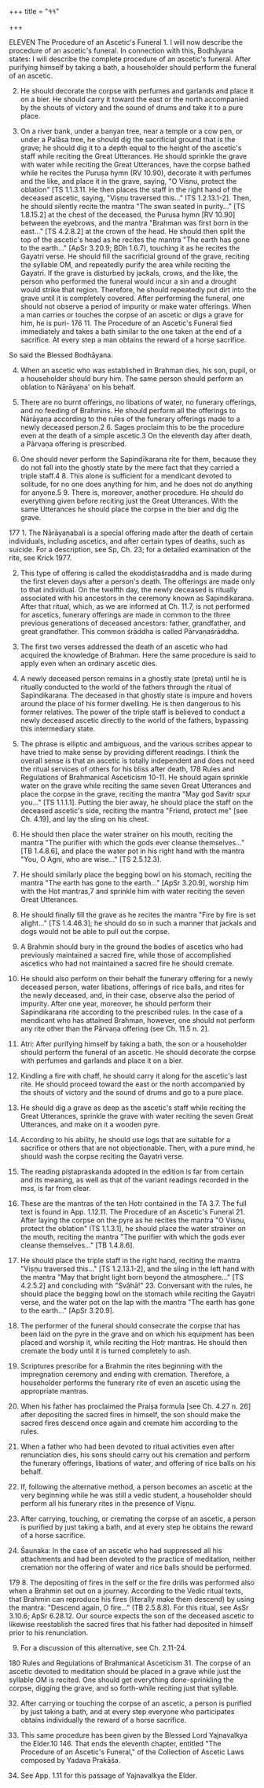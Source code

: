 +++
title = "११"

+++

ELEVEN The Procedure of an Ascetic's Funeral 1. I will now describe the procedure of an ascetic's funeral. In connection with this, Bodhāyana states: I will describe the complete procedure of an ascetic's funeral. After purifying himself by taking a bath, a householder should perform the funeral of an ascetic.

2. He should decorate the corpse with perfumes and garlands and place it on a bier. He should carry it toward the east or the north accompanied by the shouts of victory and the sound of drums and take it to a pure place.

3. On a river bank, under a banyan tree, near a temple or a cow pen, or under a Palāsa tree, he should dig the sacrificial ground that is the grave; he should dig it to a depth equal to the height of the ascetic's staff while reciting the Great Utterances. He should sprinkle the grave with water while reciting the Great Utterances, have the corpse bathed while he recites the Puruṣa hymn (RV 10.90), decorate it with perfumes and the like, and place it in the grave, saying, "O Visnu, protect the oblation" [TS 1.1.3.11. He then places the staff in the right hand of the deceased ascetic, saying, "Viṣṇu traversed this..." ITS 1.2.13.1-2]. Then, he should silently recite the mantra "The swan seated in purity..." [TS 1.8.15.2] at the chest of the deceased, the Purusa hymn [RV 10.90] between the eyebrows, and the mantra "Brahman was first born in the east..." [TS 4.2.8.2] at the crown of the head. He should then split the top of the ascetic's head as he recites the mantra "The earth has gone to the earth..." [ApSr 3.20.9; BDh 1.6.7), touching it as he recites the Gayatri verse. He should fill the sacrificial ground of the grave, reciting the syllable OM, and repeatedly purify the area while reciting the Gayatri. If the grave is disturbed by jackals, crows, and the like, the person who performed the funeral would incur a sin and a drought would strike that region. Therefore, he should repeatedly put dirt into the grave until it is completely covered. After performing the funeral, one should not observe a period of impurity or make water offerings. When a man carries or touches the corpse of an ascetic or digs a grave for him, he is puri- 176 11. The Procedure of an Ascetic's Funeral fied immediately and takes a bath similar to the one taken at the end of a sacrifice. At every step a man obtains the reward of a horse sacrifice.

So said the Blessed Bodhāyana.

4. When an ascetic who was established in Brahman dies, his son, pupil, or a householder should bury him. The same person should perform an oblation to Nārāyaṇa' on his behalf.

5. There are no burnt offerings, no libations of water, no funerary offerings, and no feeding of Brahmins. He should perform all the offerings to Nārāyaṇa according to the rules of the funerary offerings made to a newly deceased person.2 6. Sages proclaim this to be the procedure even at the death of a simple ascetic.3 On the eleventh day after death, a Pārvaṇa offering is prescribed.

7. One should never perform the Sapinḍīkarana rite for them, because they do not fall into the ghostly state by the mere fact that they carried a triple staff.4 8. This alone is sufficient for a mendicant devoted to solitude, for no one does anything for him, and he does not do anything for anyone.5 9. There is, moreover, another procedure. He should do everything given before reciting just the Great Utterances. With the same Utterances he should place the corpse in the bier and dig the grave.

177 1. The Nārāyaṇabali is a special offering made after the death of certain individuals, including ascetics, and after certain types of deaths, such as suicide. For a description, see Sp, Ch. 23; for a detailed examination of the rite, see Krick 1977.

2. This type of offering is called the ekoddiṣṭaśraddha and is made during the first eleven days after a person's death. The offerings are made only to that individual. On the twelfth day, the newly deceased is ritually associated with his ancestors in the ceremony known as Sapindikarana. After that ritual, which, as we are informed at Ch. 11.7, is not performed for ascetics, funerary offerings are made in common to the three previous generations of deceased ancestors: father, grandfather, and great grandfather. This common śrāddha is called Pārvaṇaśrāddha.

3. The first two verses addressed the death of an ascetic who had acquired the knowledge of Brahman. Here the same procedure is said to apply even when an ordinary ascetic dies.

4. A newly deceased person remains in a ghostly state (preta) until he is ritually conducted to the world of the fathers through the ritual of Sapindikarana. The deceased in that ghostly state is impure and hovers around the place of his former dwelling. He is then dangerous to his former relatives. The power of the triple staff is believed to conduct a newly deceased ascetic directly to the world of the fathers, bypassing this intermediary state.

5. The phrase is elliptic and ambiguous, and the various scribes appear to have tried to make sense by providing different readings. I think the overall sense is that an ascetic is totally independent and does not need the ritual services of others for his bliss after death, 178 Rules and Regulations of Brahmanical Asceticism 10-11. He should again sprinkle water on the grave while reciting the same seven Great Utterances and place the corpse in the grave, reciting the mantra "May god Savitr spur you..." [TS 1.1.1.1]. Putting the bier away, he should place the staff on the deceased ascetic's side, reciting the mantra "Friend, protect me" [see Ch. 4.19], and lay the sling on his chest.

12. He should then place the water strainer on his mouth, reciting the mantra "The purifier with which the gods ever cleanse themselves..." [TB 1.4.8.6], and place the water pot in his right hand with the mantra "You, O Agni, who are wise..." [TS 2.5.12.3).

13. He should similarly place the begging bowl on his stomach, reciting the mantra "The earth has gone to the earth..." [ApSr 3.20.9], worship him with the Hot mantras,7 and sprinkle him with water reciting the seven Great Utterances.

14. He should finally fill the grave as he recites the mantra "Fire by fire is set alight..." [TS 1.4.46.3]; he should do so in such a manner that jackals and dogs would not be able to pull out the corpse.

15. A Brahmin should bury in the ground the bodies of ascetics who had previously maintained a sacred fire, while those of accomplished ascetics who had not maintained a sacred fire he should cremate.

16. He should also perform on their behalf the funerary offering for a newly deceased person, water libations, offerings of rice balls, and rites for the newly deceased, and, in their case, observe also the period of impurity. After one year, moreover, he should perform their Sapindikarana rite according to the prescribed rules. In the case of a mendicant who has attained Brahman, however, one should not perform any rite other than the Pārvaṇa offering (see Ch. 11.5 n. 2].

17. Atri: After purifying himself by taking a bath, the son or a householder should perform the funeral of an ascetic. He should decorate the corpse with perfumes and garlands and place it on a bier.

18. Kindling a fire with chaff, he should carry it along for the ascetic's last rite. He should proceed toward the east or the north accompanied by the shouts of victory and the sound of drums and go to a pure place.

19. He should dig a grave as deep as the ascetic's staff while reciting the Great Utterances, sprinkle the grave with water reciting the seven Great Utterances, and make on it a wooden pyre.

20. According to his ability, he should use logs that are suitable for a sacrifice or others that are not objectionable. Then, with a pure mind, he should wash the corpse reciting the Gayatri verse.

6. The reading piṣtapraskanda adopted in the edition is far from certain and its meaning, as well as that of the variant readings recorded in the mss, is far from clear.

7. These are the mantras of the ten Hotr contained in the TA 3.7. The full text is found in App. 1.12.11. The Procedure of an Ascetic's Funeral 21. After laying the corpse on the pyre as he recites the mantra "O Visṇu, protect the oblation" ITS 1.1.3.1], he should place the water strainer on the mouth, reciting the mantra "The purifier with which the gods ever cleanse themselves..." [TB 1.4.8.6].

22. He should place the triple staff in the right hand, reciting the mantra "Viṣṇu traversed this..." [TS 1.2.13.1-2], and the sling in the left hand with the mantra "May that bright light born beyond the atmosphere..." [TS 4.2.5.2] and concluding with "Svāhā!" 23. Conversant with the rules, he should place the begging bowl on the stomach while reciting the Gayatri verse, and the water pot on the lap with the mantra "The earth has gone to the earth..." [ApSr 3.20.9].

24. The performer of the funeral should consecrate the corpse that has been laid on the pyre in the grave and on which his equipment has been placed and worship it, while reciting the Hotṛ mantras. He should then cremate the body until it is turned completely to ash.

25. Scriptures prescribe for a Brahmin the rites beginning with the impregnation ceremony and ending with cremation. Therefore, a householder performs the funerary rite of even an ascetic using the appropriate mantras.

26. When his father has proclaimed the Praiṣa formula [see Ch. 4.27 n. 26] after depositing the sacred fires in himself, the son should make the sacred fires descend once again and cremate him according to the rules.

27. When a father who had been devoted to ritual activities even after renunciation dies, his sons should carry out his cremation and perform the funerary offerings, libations of water, and offering of rice balls on his behalf.

28. If, following the alternative method, a person becomes an ascetic at the very beginning while he was still a vedic student, a householder should perform all his funerary rites in the presence of Viṣṇu.

29. After carrying, touching, or cremating the corpse of an ascetic, a person is purified by just taking a bath, and at every step he obtains the reward of a horse sacrifice.

30. Śaunaka: In the case of an ascetic who had suppressed all his attachments and had been devoted to the practice of meditation, neither cremation nor the offering of water and rice balls should be performed.

179 8. The depositing of fires in the self or the fire drills was performed also when a Brahmin set out on a journey. According to the Vedic ritual texts, that Brahmin can reproduce his fires (literally make them descend) by using the mantra: "Descend again, O fire..." (TB 2.5.8.8). For this ritual, see AsSr 3.10.6; ApSr 6.28.12. Our source expects the son of the deceased ascetic to likewise reestablish the sacred fires that his father had deposited in himself prior to his renunciation.

9. For a discussion of this alternative, see Ch. 2.11-24.

180 Rules and Regulations of Brahmanical Asceticism 31. The corpse of an ascetic devoted to meditation should be placed in a grave while just the syllable OM is recited. One should get everything done-sprinkling the corpse, digging the grave, and so forth-while reciting just that syllable.

32. After carrying or touching the corpse of an ascetic, a person is purified by just taking a bath, and at every step everyone who participates obtains individually the reward of a horse sacrifice.

33. This same procedure has been given by the Blessed Lord Yajnavalkya the Elder.10 146. That ends the eleventh chapter, entitled "The Procedure of an Ascetic's Funeral," of the Collection of Ascetic Laws composed by Yadava Prakāśa.

10. See App. 1.11 for this passage of Yajnavalkya the Elder.